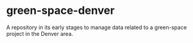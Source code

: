 # green-space-denver
A repository in its early stages to manage data related to a green-space project in the Denver area.
